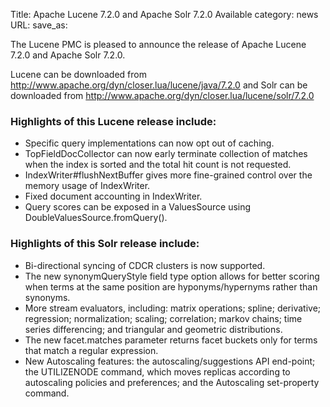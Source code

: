 Title: Apache Lucene 7.2.0 and Apache Solr 7.2.0 Available
category: news
URL: 
save_as: 

The Lucene PMC is pleased to announce the release of Apache Lucene 7.2.0 and Apache Solr 7.2.0.

Lucene can be downloaded from <http://www.apache.org/dyn/closer.lua/lucene/java/7.2.0>
and Solr can be downloaded from <http://www.apache.org/dyn/closer.lua/lucene/solr/7.2.0>

### Highlights of this Lucene release include:

 * Specific query implementations can now opt out of caching.
 * TopFieldDocCollector can now early terminate collection of matches when the index is sorted and the total hit count is not requested.
 * IndexWriter#flushNextBuffer gives more fine-grained control over the memory usage of IndexWriter.
 * Fixed document accounting in IndexWriter.
 * Query scores can be exposed in a ValuesSource using DoubleValuesSource.fromQuery().

### Highlights of this Solr release include:

 * Bi-directional syncing of CDCR clusters is now supported.
 * The new synonymQueryStyle field type option allows for better scoring when terms at the same position are hyponyms/hypernyms rather than synonyms.
 * More stream evaluators, including: matrix operations; spline; derivative; regression; normalization; scaling; correlation; markov chains; time series differencing; and triangular and geometric distributions.
 * The new facet.matches parameter returns facet buckets only for terms that match a regular expression.
 * New Autoscaling features: the autoscaling/suggestions API end-point; the UTILIZENODE command, which moves replicas according to autoscaling policies and preferences; and the Autoscaling set-property command.

